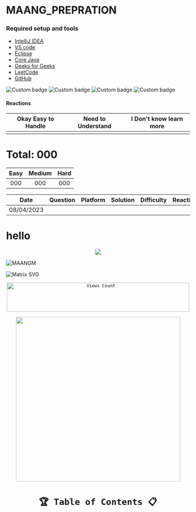 # MAANG_PREPRATION




### Required setup and tools

- [IntelliJ IDEA ](https://www.jetbrains.com/idea/)
- [VS code](https://code.visualstudio.com/)
- [Eclipse](https://www.eclipse.org/)
- [Core Java](https://docs.oracle.com/en/java/)
- [Geeks for Geeks](https://practice.geeksforgeeks.org/home)
- [LeetCode](https://leetcode.com/)
- [GitHub](https://github.com/)





![Custom badge](https://img.shields.io/badge/Repo-Started-brightgreen)   ![Custom badge](https://img.shields.io/badge/MAANG-Prepration-ff69b4)
![Custom badge](https://img.shields.io/badge/ARRAYS-Started-green)      ![Custom badge](https://img.shields.io/badge/LinkedList-NotYet-yellow)

#### Reactions 

| Okay Easy to Handle | Need to Understand | I Don't know learn more |
|:-------------------:|:------------------:|:-----------------------:|
|                    |                    |                         |


# Total: 000

| Easy | Medium | Hard |
|:----:|:------:|:----:|
| 000  |  000   | 000  |






|    Date     |                   Question                   |   Platform    | Solution  | Difficulty  | Reaction | Description |
|:-----------:|:--------------------------------------------:|:-------------:|:---------:|:-----------:|:--------:|:-----------:|
| 08/04/2023  |                                              |               |           |             |          |             |



# hello



<p align="center">
    <a href="https://github.com/yogeshjoga/MAANG_PREPRATION#readme" target="_blank"> <img src="https://readme-typing-svg.herokuapp.com?font=Tourney&center=true&vCenter=true&color=2CFF00&size=65&pause=750&width=1280&height=80&lines=The+Complete+MAANG+Preparation"/> </a>
</p>




![MAANGM](https://user-images.githubusercontent.com/36118169/230730170-3574e442-8073-45bf-a91a-4ed2f299b859.gif)

![Matrix SVG](https://raw.githubusercontent.com/rodrigograca31/rodrigograca31/master/matrix.svg)

<p align="center">
	<code><img src="https://profile-counter.glitch.me/{The-Complete-FAANG-Preparation}/count.svg" alt="Views Count" width="500px" height="80px" /></code>
</p>

<p align="center">
    <img src="https://readme-jokes.vercel.app/api" width="450px" />
</p>

<div align="center">

# `🏆 Table of Contents 📋`






